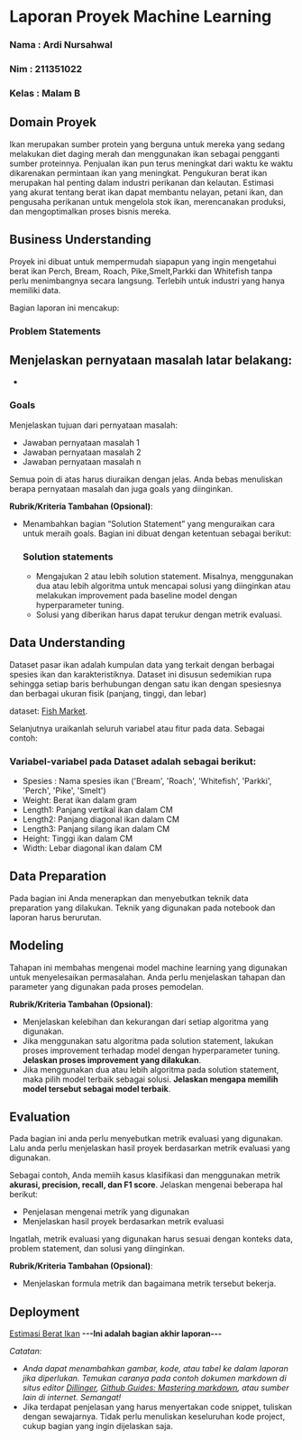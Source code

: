 # Laporan Proyek Machine Learning
### Nama : Ardi Nursahwal
### Nim : 211351022
### Kelas : Malam B

## Domain Proyek

Ikan merupakan sumber protein yang berguna untuk mereka yang sedang melakukan diet daging merah dan menggunakan ikan sebagai pengganti sumber proteinnya. Penjualan ikan pun terus meningkat dari waktu ke waktu dikarenakan permintaan ikan yang meningkat. Pengukuran berat ikan merupakan hal penting dalam industri perikanan dan kelautan. Estimasi yang akurat tentang berat ikan dapat membantu nelayan, petani ikan, dan pengusaha perikanan untuk mengelola stok ikan, merencanakan produksi, dan mengoptimalkan proses bisnis mereka.

## Business Understanding

Proyek ini dibuat untuk mempermudah siapapun yang ingin mengetahui berat ikan Perch, Bream, Roach, Pike,Smelt,Parkki dan Whitefish tanpa perlu menimbangnya secara langsung. Terlebih untuk industri yang hanya memiliki data.

Bagian laporan ini mencakup:

### Problem Statements

Menjelaskan pernyataan masalah latar belakang:
- 
- 

### Goals

Menjelaskan tujuan dari pernyataan masalah:
- Jawaban pernyataan masalah 1
- Jawaban pernyataan masalah 2
- Jawaban pernyataan masalah n

Semua poin di atas harus diuraikan dengan jelas. Anda bebas menuliskan berapa pernyataan masalah dan juga goals yang diinginkan.

**Rubrik/Kriteria Tambahan (Opsional)**:
- Menambahkan bagian “Solution Statement” yang menguraikan cara untuk meraih goals. Bagian ini dibuat dengan ketentuan sebagai berikut: 

    ### Solution statements
    - Mengajukan 2 atau lebih solution statement. Misalnya, menggunakan dua atau lebih algoritma untuk mencapai solusi yang diinginkan atau melakukan improvement pada baseline model dengan hyperparameter tuning.
    - Solusi yang diberikan harus dapat terukur dengan metrik evaluasi.

## Data Understanding
Dataset pasar ikan adalah kumpulan data yang terkait dengan berbagai spesies ikan dan karakteristiknya. Dataset ini disusun sedemikian rupa sehingga setiap baris berhubungan dengan satu ikan dengan spesiesnya dan berbagai ukuran fisik (panjang, tinggi, dan lebar)

dataset: [Fish Market](https://www.kaggle.com/datasets/vipullrathod/fish-market).

Selanjutnya uraikanlah seluruh variabel atau fitur pada data. Sebagai contoh:  

### Variabel-variabel pada Dataset adalah sebagai berikut:
- Spesies : Nama spesies ikan ('Bream', 'Roach', 'Whitefish', 'Parkki', 'Perch', 'Pike', 'Smelt')
- Weight: Berat ikan dalam gram
- Length1: Panjang vertikal ikan dalam CM
- Length2: Panjang diagonal ikan dalam CM
- Length3: Panjang silang ikan dalam CM
- Height: Tinggi ikan dalam CM
- Width: Lebar diagonal ikan dalam CM

## Data Preparation
Pada bagian ini Anda menerapkan dan menyebutkan teknik data preparation yang dilakukan. Teknik yang digunakan pada notebook dan laporan harus berurutan.

## Modeling
Tahapan ini membahas mengenai model machine learning yang digunakan untuk menyelesaikan permasalahan. Anda perlu menjelaskan tahapan dan parameter yang digunakan pada proses pemodelan.

**Rubrik/Kriteria Tambahan (Opsional)**: 
- Menjelaskan kelebihan dan kekurangan dari setiap algoritma yang digunakan.
- Jika menggunakan satu algoritma pada solution statement, lakukan proses improvement terhadap model dengan hyperparameter tuning. **Jelaskan proses improvement yang dilakukan**.
- Jika menggunakan dua atau lebih algoritma pada solution statement, maka pilih model terbaik sebagai solusi. **Jelaskan mengapa memilih model tersebut sebagai model terbaik**.

## Evaluation
Pada bagian ini anda perlu menyebutkan metrik evaluasi yang digunakan. Lalu anda perlu menjelaskan hasil proyek berdasarkan metrik evaluasi yang digunakan.

Sebagai contoh, Anda memiih kasus klasifikasi dan menggunakan metrik **akurasi, precision, recall, dan F1 score**. Jelaskan mengenai beberapa hal berikut:
- Penjelasan mengenai metrik yang digunakan
- Menjelaskan hasil proyek berdasarkan metrik evaluasi

Ingatlah, metrik evaluasi yang digunakan harus sesuai dengan konteks data, problem statement, dan solusi yang diinginkan.

**Rubrik/Kriteria Tambahan (Opsional)**: 
- Menjelaskan formula metrik dan bagaimana metrik tersebut bekerja.

## Deployment
[Estimasi Berat Ikan](https://tugas-uts-ardi.streamlit.app/)
**---Ini adalah bagian akhir laporan---**

_Catatan:_
- _Anda dapat menambahkan gambar, kode, atau tabel ke dalam laporan jika diperlukan. Temukan caranya pada contoh dokumen markdown di situs editor [Dillinger](https://dillinger.io/), [Github Guides: Mastering markdown](https://guides.github.com/features/mastering-markdown/), atau sumber lain di internet. Semangat!_
- Jika terdapat penjelasan yang harus menyertakan code snippet, tuliskan dengan sewajarnya. Tidak perlu menuliskan keseluruhan kode project, cukup bagian yang ingin dijelaskan saja.

